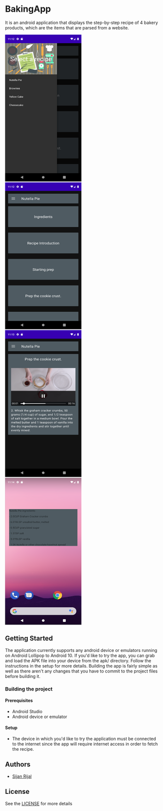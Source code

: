 # BakingApp
It is an android application that displays the step-by-step recipe of 4 bakery products, which are the items that are parsed from a website.

<img src="https://github.com/sijanr/BakingApp/blob/master/screenshots/baking_app_1.png" width="250" height="480">&nbsp;&nbsp;<img src="https://github.com/sijanr/BakingApp/blob/master/screenshots/baking_app_2.png" width="250" height="480">&nbsp;&nbsp;<img src="https://github.com/sijanr/BakingApp/blob/master/screenshots/baking_app_3.png" width="250" height="480">&nbsp;&nbsp;<img src="https://github.com/sijanr/BakingApp/blob/master/screenshots/baking_app_4.png" width="250" height="480">&nbsp;&nbsp;

## Getting Started
The application currently supports any android device or emulators running on Android Lollipop to Android 10. If you'd like to try the app, you can grab and load the APK file into your device from the apk/ directory. Follow the instructions in the setup for more details. Building the app is fairly simple as well as there aren't any changes that you have to commit to the project files before building it.

### Building the project
#### Prerequisites
* Android Studio
* Android device or emulator

#### Setup
* The device in which you'd like to try the application must be connected to the internet since the app will require internet access in order to fetch the recipe.

## Authors
* [Sijan Rijal](https://github.com/sijanr)

## License
See the [LICENSE](./LICENSE) for more details
